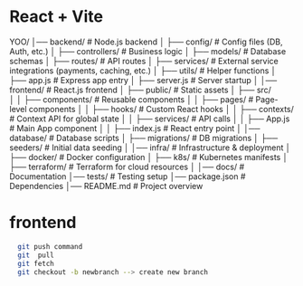 # React + Vite


YOO/
│── backend/                  # Node.js backend
│   ├── config/               # Config files (DB, Auth, etc.)
│   ├── controllers/          # Business logic
│   ├── models/               # Database schemas
│   ├── routes/               # API routes
│   ├── services/             # External service integrations (payments, caching, etc.)
│   ├── utils/                # Helper functions
│   ├── app.js                # Express app entry
│   ├── server.js             # Server startup
│
│── frontend/                 # React.js frontend
│   ├── public/               # Static assets
│   ├── src/                  
│   │   ├── components/       # Reusable components
│   │   ├── pages/            # Page-level components
│   │   ├── hooks/            # Custom React hooks
│   │   ├── contexts/         # Context API for global state
│   │   ├── services/         # API calls
│   │   ├── App.js            # Main App component
│   │   ├── index.js          # React entry point
│
│── database/                 # Database scripts
│   ├── migrations/           # DB migrations
│   ├── seeders/              # Initial data seeding
│
│── infra/                    # Infrastructure & deployment
│   ├── docker/               # Docker configuration
│   ├── k8s/                  # Kubernetes manifests
│   ├── terraform/            # Terraform for cloud resources
│
│── docs/                     # Documentation
│── tests/                    # Testing setup
│── package.json              # Dependencies
│── README.md                 # Project overview
# frontend
``` bash
  git push command
  git  pull
  git fetch
  git checkout -b newbranch --> create new branch

